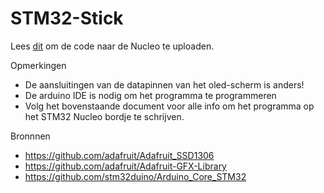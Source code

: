 # STM32-Stick
Lees [dit](https://github.com/ArthurVnL/STM32-Stick/raw/master/Read%20before%20opening%20code.docx) om de code naar de Nucleo te uploaden.

Opmerkingen
- De aansluitingen van de datapinnen van het oled-scherm is anders!
- De arduino IDE is nodig om het programma te programmeren
- Volg het bovenstaande document voor alle info om het programma op het STM32 Nucleo bordje te schrijven.

Bronnnen
- https://github.com/adafruit/Adafruit_SSD1306
- https://github.com/adafruit/Adafruit-GFX-Library
- https://github.com/stm32duino/Arduino_Core_STM32
